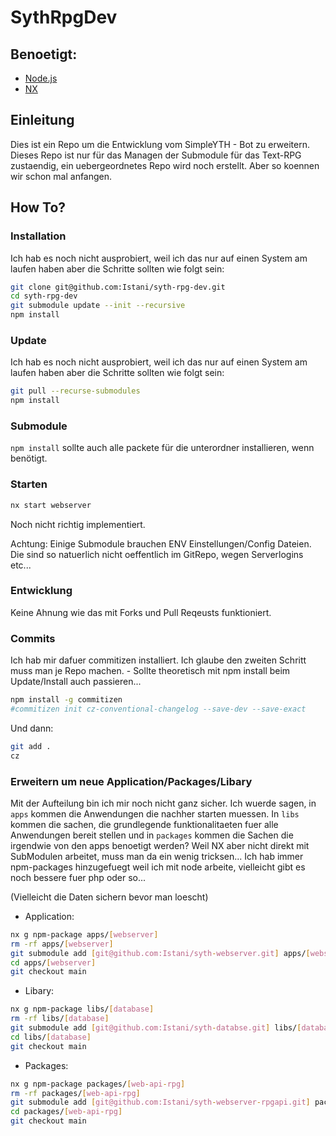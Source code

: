 # SythRpgDev

## Benoetigt:
- [Node.js](https://nodejs.org/en/learn/getting-started/how-to-install-nodejs)
- [NX](https://nx.dev/getting-started/installation)

## Einleitung
Dies ist ein Repo um die Entwicklung vom SimpleYTH - Bot zu erweitern.
Dieses Repo ist nur für das Managen der Submodule für das Text-RPG zustaendig, ein uebergeordnetes Repo wird noch erstellt.
Aber so koennen wir schon mal anfangen.

## How To?
### Installation
Ich hab es noch nicht ausprobiert, weil ich das nur auf einen System am laufen haben aber die Schritte sollten wie folgt sein:
```sh
git clone git@github.com:Istani/syth-rpg-dev.git
cd syth-rpg-dev
git submodule update --init --recursive
npm install
```

### Update
Ich hab es noch nicht ausprobiert, weil ich das nur auf einen System am laufen haben aber die Schritte sollten wie folgt sein:
```sh
git pull --recurse-submodules
npm install
```

### Submodule
```npm install``` sollte auch alle packete für die unterordner installieren, wenn benötigt.

### Starten
```sh
nx start webserver
```
Noch nicht richtig implementiert.

Achtung: 
Einige Submodule brauchen ENV Einstellungen/Config Dateien.
Die sind so natuerlich nicht oeffentlich im GitRepo, wegen Serverlogins etc...

### Entwicklung
Keine Ahnung wie das mit Forks und Pull Reqeusts funktioniert.

### Commits
Ich hab mir dafuer commitizen installiert.
Ich glaube den zweiten Schritt muss man je Repo machen. - Sollte theoretisch mit npm install beim Update/Install auch passieren...
```sh
npm install -g commitizen
#commitizen init cz-conventional-changelog --save-dev --save-exact 
```


Und dann:
```sh
git add .
cz
```

### Erweitern um neue Application/Packages/Libary
Mit der Aufteilung bin ich mir noch nicht ganz sicher. Ich wuerde sagen, in `apps` kommen die Anwendungen die nachher starten muessen. In `libs` kommen die sachen, die grundlegende funktionalitaeten fuer alle Anwendungen bereit stellen und in `packages` kommen die Sachen die irgendwie von den apps benoetigt werden?
Weil NX aber nicht direkt mit SubModulen arbeitet, muss man da ein wenig tricksen... Ich hab immer npm-packages hinzugefuegt weil ich mit node arbeite, vielleicht gibt es noch bessere fuer php oder so...

(Vielleicht die Daten sichern bevor man loescht)

- Application:
```sh
nx g npm-package apps/[webserver]
rm -rf apps/[webserver]
git submodule add [git@github.com:Istani/syth-webserver.git] apps/[webserver]
cd apps/[webserver]
git checkout main
```

- Libary:
```sh
nx g npm-package libs/[database]
rm -rf libs/[database]
git submodule add [git@github.com:Istani/syth-databse.git] libs/[database]
cd libs/[database]
git checkout main
```

- Packages:
```sh
nx g npm-package packages/[web-api-rpg]
rm -rf packages/[web-api-rpg]
git submodule add [git@github.com:Istani/syth-webserver-rpgapi.git] packages/[web-api-rpg]
cd packages/[web-api-rpg]
git checkout main
```